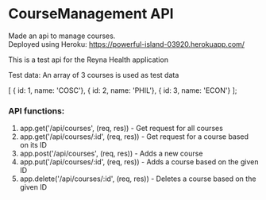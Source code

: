 # CourseManagement API
Made an api to manage courses.\
Deployed using Heroku: https://powerful-island-03920.herokuapp.com/

This is a test api for the Reyna Health application

Test data:
An array of 3 courses is used as test data

[
    { id: 1, name: 'COSC'},
    { id: 2, name: 'PHIL'},
    { id: 3, name: 'ECON'}
];

### API functions:
1. app.get('/api/courses', (req, res)) - Get request for all courses
2. app.get('/api/courses/:id', (req, res)) - Get request for a course based on its ID
3. app.post('/api/courses', (req, res)) - Adds a new course
4. app.put('/api/courses/:id', (req, res)) - Adds a course based on the given ID
5. app.delete('/api/courses/:id', (req, res)) - Deletes a course based on the given ID

